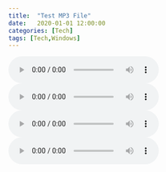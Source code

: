```yaml
---
title:  "Test MP3 File"
date:   2020-01-01 12:00:00
categories: [Tech]
tags: [Tech,Windows]
---
```


<audio controls="controls">
  <source src="/20210101_1.mp3" type="audio/mpeg">
</audio>

<audio controls="controls">
  <source src="/20210101_1.mp3" type="audio/mpeg">
</audio>

<audio controls="controls">
  <source src="/20210101_1.mp3" type="audio/mpeg">
</audio>

<audio controls="controls">
  <source src="/20210101_1.mp3" type="audio/mpeg">
</audio>
